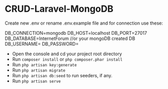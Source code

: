 # CRUD-Laravel-MongoDB

Create new .env or rename .env.example file and for connection use these:

DB_CONNECTION=mongodb
DB_HOST=localhost
DB_PORT=27017
DB_DATABASE=InternetForum //or your mongoDB created DB
DB_USERNAME=
DB_PASSWORD=


- Open the console and cd your project root directory
- Run `composer install` or ```php composer.phar install```
- Run `php artisan key:generate` 
- Run `php artisan migrate`
- Run `php artisan db:seed` to run seeders, if any.
- Run `php artisan serve`



